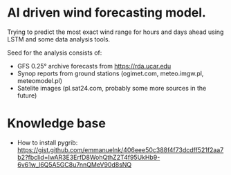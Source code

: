 # AI driven wind forecasting model. 

Trying to predict the most exact wind range for hours and days ahead
using LSTM and some data analysis tools.

Seed for the analysis consists of:
 * GFS 0.25° archive forecasts from https://rda.ucar.edu
 * Synop reports from ground stations (ogimet.com, meteo.imgw.pl, meteomodel.pl)
 * Satelite images (pl.sat24.com, probably some more sources in the future)

# Knowledge base
 * How to install pygrib: https://gist.github.com/emmanuelnk/406eee50c388f4f73dcdff521f2aa7b2?fbclid=IwAR3E3ErfD8WohQthZ2T4f95UkHb9-6v61w_l6Q5A5GC8u7nnQMeV90d8sNQ 